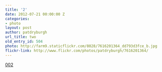 ```yaml
---
title: '2'
date: 2012-07-21 00:00:00 Z
categories:
- photo
layout: post
author: patdryburgh
url_title: two
old_entry_id: 504
photo: http://farm9.staticflickr.com/8028/7616201364_dd793d3fce_b.jpg
flickr-link: http://www.flickr.com/photos/patdryburgh/7616201364/
---
```


[002](http://www.flickr.com/photos/patdryburgh/7616201364/)
